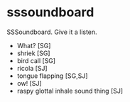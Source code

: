 # sssoundboard
SSSoundboard. Give it a listen.

- What? [SG]
- shriek [SG]
- bird call [SG]
- ricola [SJ]
- tongue flapping [SG,SJ]
- ow! [SJ]
- raspy glottal inhale sound thing [SJ]
